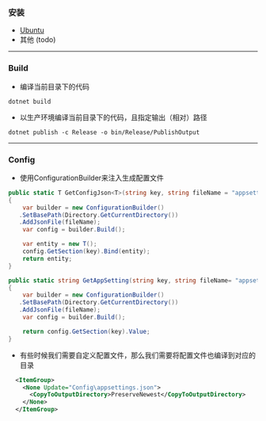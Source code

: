 ### 安装
- [Ubuntu](https://www.microsoft.com/net/download/linux-package-manager/ubuntu16-04/sdk-current)
- 其他 (todo)
---
### Build
- 编译当前目录下的代码
```
dotnet build 
```
- 以生产环境编译当前目录下的代码，且指定输出（相对）路径
```
dotnet publish -c Release -o bin/Release/PublishOutput
```
---
### Config
- 使用ConfigurationBuilder来注入生成配置文件
```C#
public static T GetConfigJson<T>(string key, string fileName = "appsettings.json") where T : class, new()
{
    var builder = new ConfigurationBuilder()
   .SetBasePath(Directory.GetCurrentDirectory())
   .AddJsonFile(fileName);
    var config = builder.Build();

    var entity = new T();
    config.GetSection(key).Bind(entity);
    return entity;
}

public static string GetAppSetting(string key, string fileName= "appsettings.json")
{
    var builder = new ConfigurationBuilder()
   .SetBasePath(Directory.GetCurrentDirectory())
   .AddJsonFile(fileName);
    var config = builder.Build();

    return config.GetSection(key).Value;
}
```
- 有些时候我们需要自定义配置文件，那么我们需要将配置文件也编译到对应的目录
```xml
  <ItemGroup>
    <None Update="Config\appsettings.json">
      <CopyToOutputDirectory>PreserveNewest</CopyToOutputDirectory>
    </None>
  </ItemGroup>
```
